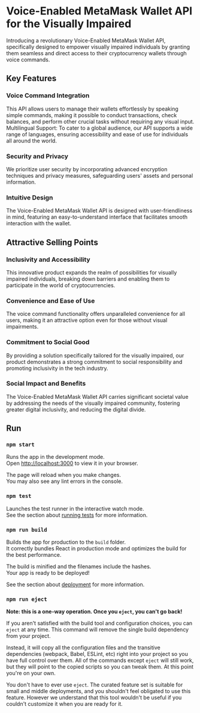 # Voice-Enabled MetaMask Wallet API for the Visually Impaired

Introducing a revolutionary Voice-Enabled MetaMask Wallet API, specifically designed to empower visually impaired individuals by granting them seamless and direct access to their cryptocurrency wallets through voice commands.

## Key Features

### Voice Command Integration
This API allows users to manage their wallets effortlessly by speaking simple commands, making it possible to conduct transactions, check balances, and perform other crucial tasks without requiring any visual input.
Multilingual Support: To cater to a global audience, our API supports a wide range of languages, ensuring accessibility and ease of use for individuals all around the world.
### Security and Privacy
We prioritize user security by incorporating advanced encryption techniques and privacy measures, safeguarding users' assets and personal information.
### Intuitive Design
The Voice-Enabled MetaMask Wallet API is designed with user-friendliness in mind, featuring an easy-to-understand interface that facilitates smooth interaction with the wallet.

## Attractive Selling Points
### Inclusivity and Accessibility
This innovative product expands the realm of possibilities for visually impaired individuals, breaking down barriers and enabling them to participate in the world of cryptocurrencies.
### Convenience and Ease of Use
The voice command functionality offers unparalleled convenience for all users, making it an attractive option even for those without visual impairments.
### Commitment to Social Good
By providing a solution specifically tailored for the visually impaired, our product demonstrates a strong commitment to social responsibility and promoting inclusivity in the tech industry.
### Social Impact and Benefits
The Voice-Enabled MetaMask Wallet API carries significant societal value by addressing the needs of the visually impaired community, fostering greater digital inclusivity, and reducing the digital divide.

## Run


### `npm start`

Runs the app in the development mode.\
Open [http://localhost:3000](http://localhost:3000) to view it in your browser.

The page will reload when you make changes.\
You may also see any lint errors in the console.

### `npm test`

Launches the test runner in the interactive watch mode.\
See the section about [running tests](https://facebook.github.io/create-react-app/docs/running-tests) for more information.

### `npm run build`

Builds the app for production to the `build` folder.\
It correctly bundles React in production mode and optimizes the build for the best performance.

The build is minified and the filenames include the hashes.\
Your app is ready to be deployed!

See the section about [deployment](https://facebook.github.io/create-react-app/docs/deployment) for more information.

### `npm run eject`

**Note: this is a one-way operation. Once you `eject`, you can't go back!**

If you aren't satisfied with the build tool and configuration choices, you can `eject` at any time. This command will remove the single build dependency from your project.

Instead, it will copy all the configuration files and the transitive dependencies (webpack, Babel, ESLint, etc) right into your project so you have full control over them. All of the commands except `eject` will still work, but they will point to the copied scripts so you can tweak them. At this point you're on your own.

You don't have to ever use `eject`. The curated feature set is suitable for small and middle deployments, and you shouldn't feel obligated to use this feature. However we understand that this tool wouldn't be useful if you couldn't customize it when you are ready for it.

